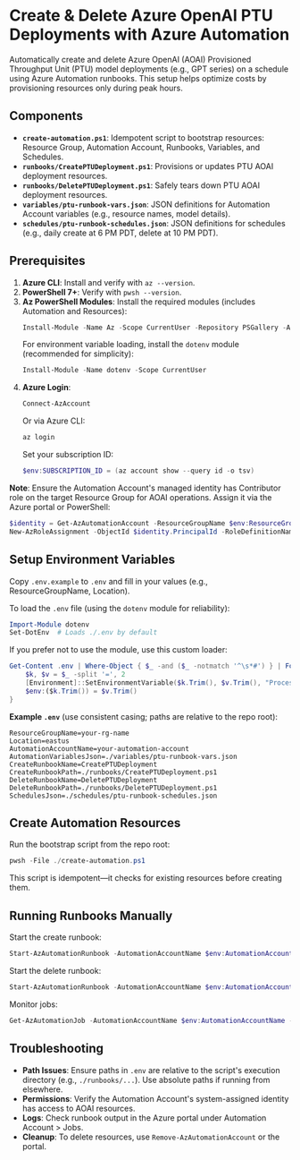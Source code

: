 # Create & Delete Azure OpenAI PTU Deployments with Azure Automation

Automatically create and delete Azure OpenAI (AOAI) Provisioned Throughput Unit (PTU) model deployments (e.g., GPT series) on a schedule using Azure Automation runbooks. This setup helps optimize costs by provisioning resources only during peak hours.

## Components
- **`create-automation.ps1`**: Idempotent script to bootstrap resources: Resource Group, Automation Account, Runbooks, Variables, and Schedules.
- **`runbooks/CreatePTUDeployment.ps1`**: Provisions or updates PTU AOAI deployment resources.
- **`runbooks/DeletePTUDeployment.ps1`**: Safely tears down PTU AOAI deployment resources.
- **`variables/ptu-runbook-vars.json`**: JSON definitions for Automation Account variables (e.g., resource names, model details).
- **`schedules/ptu-runbook-schedules.json`**: JSON definitions for schedules (e.g., daily create at 6 PM PDT, delete at 10 PM PDT).

## Prerequisites

1. **Azure CLI**: Install and verify with `az --version`.
2. **PowerShell 7+**: Verify with `pwsh --version`.
3. **Az PowerShell Modules**: Install the required modules (includes Automation and Resources):
   ```powershell
   Install-Module -Name Az -Scope CurrentUser -Repository PSGallery -AllowClobber
   ```
   For environment variable loading, install the `dotenv` module (recommended for simplicity):
   ```powershell
   Install-Module -Name dotenv -Scope CurrentUser
   ```
4. **Azure Login**:
   ```powershell
   Connect-AzAccount
   ```
   Or via Azure CLI:
   ```bash
   az login
   ```
   Set your subscription ID:
   ```powershell
   $env:SUBSCRIPTION_ID = (az account show --query id -o tsv)
   ```

**Note**: Ensure the Automation Account's managed identity has Contributor role on the target Resource Group for AOAI operations. Assign it via the Azure portal or PowerShell:
```powershell
$identity = Get-AzAutomationAccount -ResourceGroupName $env:ResourceGroupName -Name $env:AutomationAccountName | Select-Object -ExpandProperty Identity
New-AzRoleAssignment -ObjectId $identity.PrincipalId -RoleDefinitionName "Contributor" -Scope "/subscriptions/$env:SUBSCRIPTION_ID/resourceGroups/$env:ResourceGroupName"
```

## Setup Environment Variables

Copy `.env.example` to `.env` and fill in your values (e.g., ResourceGroupName, Location).

To load the `.env` file (using the `dotenv` module for reliability):
```powershell
Import-Module dotenv
Set-DotEnv  # Loads ./.env by default
```

If you prefer not to use the module, use this custom loader:
```powershell
Get-Content .env | Where-Object { $_ -and ($_ -notmatch '^\s*#') } | ForEach-Object {
    $k, $v = $_ -split '=', 2
    [Environment]::SetEnvironmentVariable($k.Trim(), $v.Trim(), "Process")
    $env:($k.Trim()) = $v.Trim()
}
```

**Example `.env`** (use consistent casing; paths are relative to the repo root):
```
ResourceGroupName=your-rg-name
Location=eastus
AutomationAccountName=your-automation-account
AutomationVariablesJson=./variables/ptu-runbook-vars.json
CreateRunbookName=CreatePTUDeployment
CreateRunbookPath=./runbooks/CreatePTUDeployment.ps1
DeleteRunbookName=DeletePTUDeployment
DeleteRunbookPath=./runbooks/DeletePTUDeployment.ps1
SchedulesJson=./schedules/ptu-runbook-schedules.json
```

## Create Automation Resources

Run the bootstrap script from the repo root:
```powershell
pwsh -File ./create-automation.ps1
```

This script is idempotent—it checks for existing resources before creating them.

## Running Runbooks Manually

Start the create runbook:
```powershell
Start-AzAutomationRunbook -AutomationAccountName $env:AutomationAccountName -ResourceGroupName $env:ResourceGroupName -Name $env:CreateRunbookName
```

Start the delete runbook:
```powershell
Start-AzAutomationRunbook -AutomationAccountName $env:AutomationAccountName -ResourceGroupName $env:ResourceGroupName -Name $env:DeleteRunbookName
```

Monitor jobs:
```powershell
Get-AzAutomationJob -AutomationAccountName $env:AutomationAccountName -ResourceGroupName $env:ResourceGroupName | Select-Object JobId, RunbookName, Status, CreationTime | Format-Table
```

## Troubleshooting
- **Path Issues**: Ensure paths in `.env` are relative to the script's execution directory (e.g., `./runbooks/...`). Use absolute paths if running from elsewhere.
- **Permissions**: Verify the Automation Account's system-assigned identity has access to AOAI resources.
- **Logs**: Check runbook output in the Azure portal under Automation Account > Jobs.
- **Cleanup**: To delete resources, use `Remove-AzAutomationAccount` or the portal.